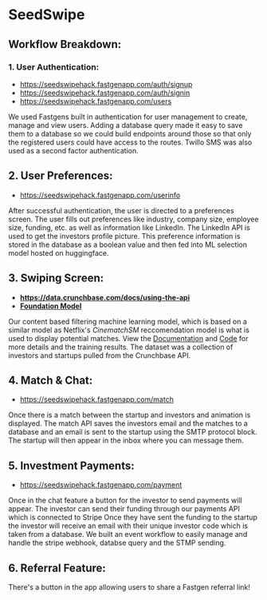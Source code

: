# SeedSwipe 


## Workflow Breakdown:
### **1. User Authentication:**

- https://seedswipehack.fastgenapp.com/auth/signup
- https://seedswipehack.fastgenapp.com/auth/signin
- https://seedswipehack.fastgenapp.com/users

We used Fastgens built in authentication for  user management to create, manage and view users. Adding a database query made it easy to save them to a database so we could build endpoints around those so that only the registered users could have access to the routes. Twillo SMS was also used as a second factor authentication.

## **2. User Preferences:**

- https://seedswipehack.fastgenapp.com/userinfo

After successful authentication, the user is directed to a preferences screen. The user fills out preferences like industry, company size, employee size, funding, etc. as well as information like LinkedIn. The LinkedIn API is used to get the investors profile picture. This preference information is stored in the database as a boolean value and then fed into ML selection model hosted on huggingface.

## **3. Swiping Screen:**
- **https://data.crunchbase.com/docs/using-the-api**
- **[Foundation Model](https://github.com/nkoorty/SeedSwipe/tree/main/ReccomendationModel)**

Our content based filtering machine learning model, which is based on a similar model as Netflix's *CinematchSM* reccomendation model is what is used to display potential matches. View the [Documentation](https://github.com/nkoorty/SeedSwipe/blob/main/ReccomendationModel/README.md) and [Code](https://github.com/nkoorty/SeedSwipe/blob/main/ReccomendationModel/SeedSwipe_Model.ipynb) for more details and the training results. The dataset was a collection of investors and startups pulled from the Crunchbase API.

## **4. Match & Chat:**
- https://seedswipehack.fastgenapp.com/match

Once there is a match between the startup and investors and animation is displayed. The match API saves the investors email and the matches to a database and an email is sent to the startup using the SMTP protocol block. The startup will then appear in the inbox where you can message them.

## **5. Investment Payments:**
- https://seedswipehack.fastgenapp.com/payment

Once in the chat feature a button for the investor to send payments will appear. The investor can send their funding through our payments API which is connected to Stripe  Once they have sent the funding to the startup the investor will receive an email with their unique investor code which is taken from a database. We built an event workflow to easily manage and handle the stripe webhook, databse query and the STMP sending.

## **6. Referral Feature:**
There's a button in the app allowing users to share a Fastgen referral link!


